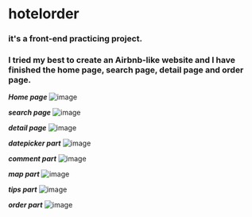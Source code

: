 # hotelorder

### it's a front-end practicing project.
### I tried my best to create an Airbnb-like website and I have finished the home page, search page, detail page and order page.


_**Home page**_
![image](https://github.com/PottermoreIron/PraticalTraining_HotelSys/blob/master/img/home.png)

_**search page**_
![image](https://github.com/PottermoreIron/PraticalTraining_HotelSys/blob/master/img/search.png)

_**detail page**_
![image](https://github.com/PottermoreIron/PraticalTraining_HotelSys/blob/master/img/detail.png)

_**datepicker part**_
![image](https://github.com/PottermoreIron/PraticalTraining_HotelSys/blob/master/img/date.png)

_**comment part**_
![image](https://github.com/PottermoreIron/PraticalTraining_HotelSys/blob/master/img/comment.png)

_**map part**_
![image](https://github.com/PottermoreIron/PraticalTraining_HotelSys/blob/master/img/map.png)

_**tips part**_
![image](https://github.com/PottermoreIron/PraticalTraining_HotelSys/blob/master/img/tips.png)

_**order part**_
![image](https://github.com/PottermoreIron/PraticalTraining_HotelSys/blob/master/img/order.png)
